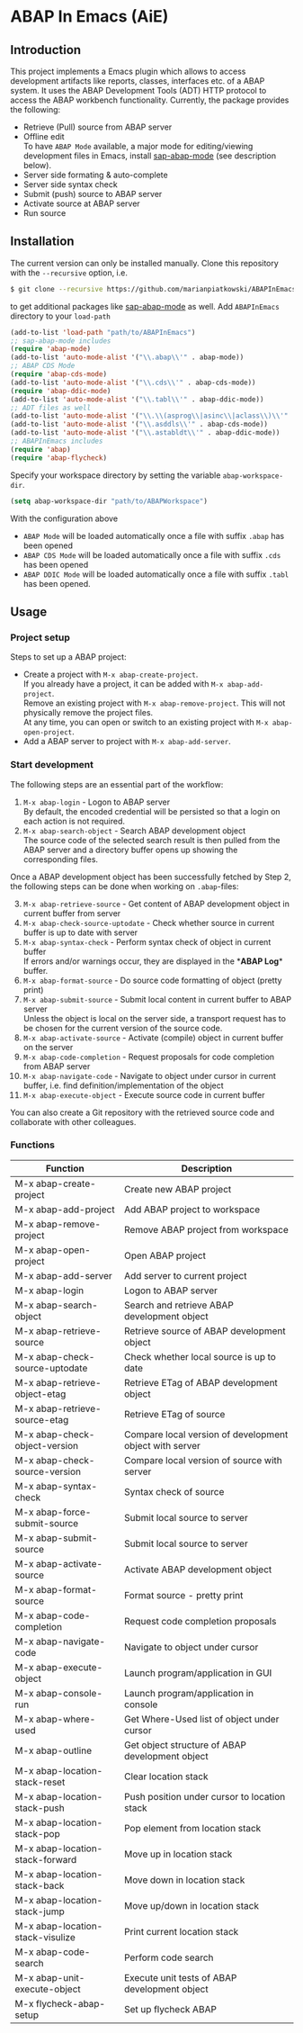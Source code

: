 # ABAP In Emacs (AiE)

## Introduction

This project implements a Emacs plugin which allows to access development artifacts like reports,
classes, interfaces etc. of a ABAP system. It uses the ABAP Development Tools (ADT) HTTP protocol
to access the ABAP workbench functionality. Currently, the package provides the following:

- Retrieve (Pull) source from ABAP server
- Offline edit\
  To have `ABAP Mode` available, a major mode for editing/viewing development files in Emacs,
  install [sap-abap-mode](https://github.com/marianpiatkowski/sap-abap-mode) (see description below).
- Server side formating & auto-complete
- Server side syntax check
- Submit (push) source to ABAP server
- Activate source at ABAP server
- Run source

## Installation

The current version can only be installed manually. Clone this repository with the `--recursive` option, i.e.
```bash
$ git clone --recursive https://github.com/marianpiatkowski/ABAPInEmacs.git
```
to get additional packages like [sap-abap-mode](https://github.com/marianpiatkowski/sap-abap-mode) as well.
Add `ABAPInEmacs` directory to your `load-path`
```cl
(add-to-list 'load-path "path/to/ABAPInEmacs")
;; sap-abap-mode includes
(require 'abap-mode)
(add-to-list 'auto-mode-alist '("\\.abap\\'" . abap-mode))
;; ABAP CDS Mode
(require 'abap-cds-mode)
(add-to-list 'auto-mode-alist '("\\.cds\\'" . abap-cds-mode))
(require 'abap-ddic-mode)
(add-to-list 'auto-mode-alist '("\\.tabl\\'" . abap-ddic-mode))
;; ADT files as well
(add-to-list 'auto-mode-alist '("\\.\\(asprog\\|asinc\\|aclass\\)\\'" . abap-mode))
(add-to-list 'auto-mode-alist '("\\.asddls\\'" . abap-cds-mode))
(add-to-list 'auto-mode-alist '("\\.astabldt\\'" . abap-ddic-mode))
;; ABAPInEmacs includes
(require 'abap)
(require 'abap-flycheck)
```
Specify your workspace directory by setting the variable `abap-workspace-dir`.
```cl
(setq abap-workspace-dir "path/to/ABAPWorkspace")
```

With the configuration above

- `ABAP Mode` will be loaded automatically once a file with suffix `.abap` has been opened
- `ABAP CDS Mode` will be loaded automatically once a file with suffix `.cds` has been opened
- `ABAP DDIC Mode` will be loaded automatically once a file with suffix `.tabl` has been opened.

## Usage

### Project setup

Steps to set up a ABAP project:

- Create a project with `M-x abap-create-project`.\
  If you already have a project, it can be added with `M-x abap-add-project`.\
  Remove an existing project with `M-x abap-remove-project`. This will not physically remove the
  project files.\
  At any time, you can open or switch to an existing project with `M-x abap-open-project`.
- Add a ABAP server to project with `M-x abap-add-server`.

### Start development

The following steps are an essential part of the workflow:

1. `M-x abap-login` - Logon to ABAP server\
    By default, the encoded credential will be persisted so that a login on each action is not
    required.
2. `M-x abap-search-object` - Search ABAP development object\
    The source code of the selected search result is then pulled from the ABAP server and a
    directory buffer opens up showing the corresponding files.

Once a ABAP development object has been successfully fetched by Step 2, the following steps can be
done when working on `.abap`-files:

3. `M-x abap-retrieve-source` - Get content of ABAP development object in current buffer from server
4. `M-x abap-check-source-uptodate` - Check whether source in current buffer is up to date with server
5. `M-x abap-syntax-check` - Perform syntax check of object in current buffer\
    If errors and/or warnings occur, they are displayed in the \***ABAP Log**\* buffer.
6. `M-x abap-format-source` - Do source code formatting of object (pretty print)
7. `M-x abap-submit-source` - Submit local content in current buffer to ABAP server\
    Unless the object is local on the server side, a transport request has to be chosen for the
    current version of the source code.
8. `M-x abap-activate-source` - Activate (compile) object in current buffer on the server
9. `M-x abap-code-completion` - Request proposals for code completion from ABAP server
10. `M-x abap-navigate-code` - Navigate to object under cursor in current buffer, i.e. find
   definition/implementation of the object
11. `M-x abap-execute-object` - Execute source code in current buffer

You can also create a Git repository with the retrieved source code and collaborate with other colleagues.

### Functions

  | Function                         | Description                                             |
  |----------------------------------|---------------------------------------------------------|
  | M-x abap-create-project          | Create new ABAP project                                 |
  | M-x abap-add-project             | Add ABAP project to workspace                           |
  | M-x abap-remove-project          | Remove ABAP project from workspace                      |
  | M-x abap-open-project            | Open ABAP project                                       |
  | M-x abap-add-server              | Add server to current project                           |
  | M-x abap-login                   | Logon to ABAP server                                    |
  | M-x abap-search-object           | Search and retrieve ABAP development object             |
  | M-x abap-retrieve-source         | Retrieve source of ABAP development object              |
  | M-x abap-check-source-uptodate   | Check whether local source is up to date                |
  | M-x abap-retrieve-object-etag    | Retrieve ETag of ABAP development object                |
  | M-x abap-retrieve-source-etag    | Retrieve ETag of source                                 |
  | M-x abap-check-object-version    | Compare local version of development object with server |
  | M-x abap-check-source-version    | Compare local version of source with server             |
  | M-x abap-syntax-check            | Syntax check of source                                  |
  | M-x abap-force-submit-source     | Submit local source to server                           |
  | M-x abap-submit-source           | Submit local source to server                           |
  | M-x abap-activate-source         | Activate ABAP development object                        |
  | M-x abap-format-source           | Format source - pretty print                            |
  | M-x abap-code-completion         | Request code completion proposals                       |
  | M-x abap-navigate-code           | Navigate to object under cursor                         |
  | M-x abap-execute-object          | Launch program/application in GUI                       |
  | M-x abap-console-run             | Launch program/application in console                   |
  | M-x abap-where-used              | Get Where-Used list of object under cursor              |
  | M-x abap-outline                 | Get object structure of ABAP development object         |
  | M-x abap-location-stack-reset    | Clear location stack                                    |
  | M-x abap-location-stack-push     | Push position under cursor to location stack            |
  | M-x abap-location-stack-pop      | Pop element from location stack                         |
  | M-x abap-location-stack-forward  | Move up in location stack                               |
  | M-x abap-location-stack-back     | Move down in location stack                             |
  | M-x abap-location-stack-jump     | Move up/down in location stack                          |
  | M-x abap-location-stack-visulize | Print current location stack                            |
  | M-x abap-code-search             | Perform code search                                     |
  | M-x abap-unit-execute-object     | Execute unit tests of ABAP development object           |
  | M-x flycheck-abap-setup          | Set up flycheck ABAP                                    |
